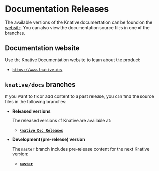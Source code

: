 # Documentation Releases

The available versions of the Knative documentation can be found on the
[website](https://www.knative.dev). You can also view the documentation source
files in one of the branches.

## Documentation website

Use the Knative Documentation website to learn about the product:

- [`https://www.knative.dev`](https://www.knative.dev)

## `knative/docs` branches

If you want to fix or add content to a past release, you can find the source
files in the following branches:

- **Released versions**

  The released versions of Knative are available at:

  - [**`Knative Doc Releases`**](https://github.com/knative/docs/releases)

- **Development (pre-release) version**

  The `master` branch includes pre-release content for the next Knative version:

  - [**`master`**](https://github.com/knative/docs/tree/master)
